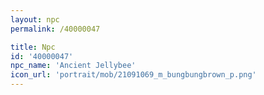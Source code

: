 ```yaml
---
layout: npc
permalink: /40000047

title: Npc
id: '40000047'
npc_name: 'Ancient Jellybee'
icon_url: 'portrait/mob/21091069_m_bungbungbrown_p.png'
---
```

